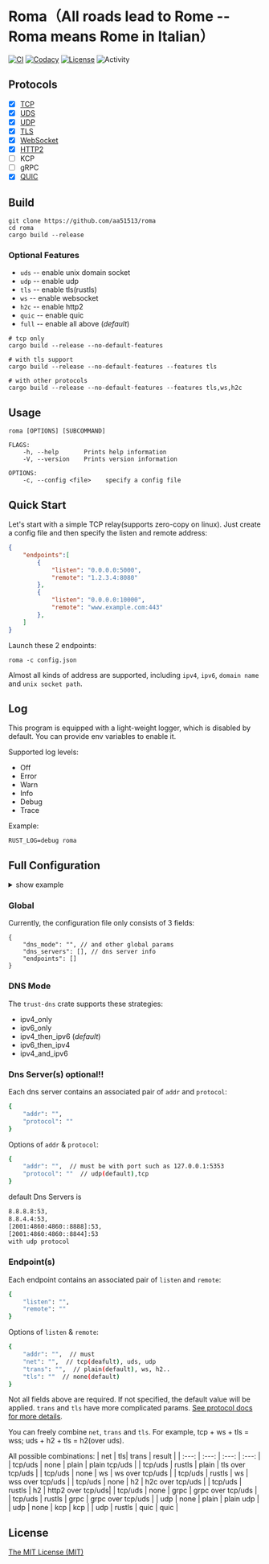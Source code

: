 # Roma（All roads lead to Rome  --Roma means Rome in Italian）

[![CI][ci-badge]][ci-url]
[![Codacy][codacy-badge]][codacy-url]
[![License][mit-badge]][mit-url]
![Activity][activity-img]

[ci-badge]: https://github.com/aa51513/roma/workflows/ci/badge.svg
[ci-url]: https://github.com/aa51513/roma/actions

[codacy-badge]: https://app.codacy.com/project/badge/Grade/908ed7e0dd5f4bec8984856931021165
[codacy-url]: https://www.codacy.com/gh/aa51513/roma/dashboard?utm_source=github.com&amp;utm_medium=referral&amp;utm_content=aa51513/roma&amp;utm_campaign=Badge_Grade

[mit-badge]: https://img.shields.io/badge/license-MIT-blue.svg
[mit-url]: https://github.com/aa51513/roma/blob/master/LICENSE

[activity-img]: https://img.shields.io/github/commit-activity/m/aa51513/roma?color=green&label=commit

## Protocols
- [x] [TCP][tcp-doc-url]
- [x] [UDS][uds-doc-url]
- [x] [UDP][udp-doc-url]
- [x] [TLS][tls-doc-url]
- [x] [WebSocket][ws-doc-url]
- [x] [HTTP2][h2-doc-url]
- [ ] KCP
- [ ] gRPC
- [x] [QUIC][quic-doc-url]

[doc-url]: https://github.com/aa51513/roma/tree/master/docs

[tcp-doc-url]: https://github.com/aa51513/roma/blob/master/docs/tcp.md

[uds-doc-url]: https://github.com/aa51513/roma/blob/master/docs/uds.md

[udp-doc-url]: https://github.com/aa51513/roma/blob/master/docs/udp.md

[tls-doc-url]: https://github.com/aa51513/roma/blob/master/docs/tls.md

[ws-doc-url]: https://github.com/aa51513/roma/blob/master/docs/ws.md

[h2-doc-url]: https://github.com/aa51513/roma/blob/master/docs/h2.md

[quic-doc-url]: https://github.com/aa51513/roma/blob/master/docs/quic.md

## Build
```shell
git clone https://github.com/aa51513/roma
cd roma
cargo build --release
```
### Optional Features
- `uds` -- enable unix domain socket
- `udp` -- enable udp
- `tls` -- enable tls(rustls)
- `ws` -- enable websocket
- `h2c` -- enable http2
- `quic` -- enable quic
- `full` -- enable all above (*default*)
```shell
# tcp only
cargo build --release --no-default-features

# with tls support
cargo build --release --no-default-features --features tls

# with other protocols
cargo build --release --no-default-features --features tls,ws,h2c
```
## Usage
```shell
roma [OPTIONS] [SUBCOMMAND]

FLAGS:
    -h, --help       Prints help information
    -V, --version    Prints version information

OPTIONS:
    -c, --config <file>    specify a config file
```

## Quick Start
Let's start with a simple TCP relay(supports zero-copy on linux). Just create a config file and then specify the listen and remote address:

```json
{
    "endpoints":[
        {
            "listen": "0.0.0.0:5000",
            "remote": "1.2.3.4:8080"
        },
        {
            "listen": "0.0.0.0:10000",
            "remote": "www.example.com:443"
        },
    ]
}
```

Launch these 2 endpoints:
```shell
roma -c config.json
```

Almost all kinds of address are supported, including `ipv4`, `ipv6`, `domain name` and `unix socket path`.

## Log
This program is equipped with a light-weight logger, which is disabled by default. You can provide env variables to enable it.

Supported log levels:
- Off
- Error
- Warn
- Info
- Debug
- Trace

Example:
```shell
RUST_LOG=debug roma
```

## Full Configuration
<details>
<summary>show example</summary>
<pre><code>
{
    "dns_mode": "ipv4_then_ipv6",
    "dns_servers": [{
            "addr": "8.8.8.8:53",
            "protocol": "tcp"
        }, {
            "addr": "114.114.114.114:53",
            "protocol": "udp"
        }
    ],
    "endpoints": [{
            "listen": {
                "addr": "0.0.0.0:5000",
                "net": "tcp",
                "trans": {
                    "proto": "ws",
                    "path": "/"
                },
                "tls": {
                    "cert": "client.pem",
                    "key": "client.key",
                    "versions": ["tlsv1.3", "tlsv1.2"],
                    "aplns": "http/1.1"
                }
            },
            "remote": {
                "addr": "www.baidu.com:443",
                "net": "tcp",
                "trans": {
                    "proto": "h2",
                    "path": "/",
                    "server_push": false
                },
                "tls": {
                    "roots": "firefox",
                    "versions": ["tlsv1.3", "tlsv1.2"],
                    "sni": "www.baidu.com",
                    "aplns": "h2",
                    "skip_verify": false,
                    "enable_sni": true
                }
            }
        }
    ]
}
</code></pre>
</details>

### Global
Currently, the configuration file only consists of 3 fields:
```shell
{
    "dns_mode": "", // and other global params
    "dns_servers": [], // dns server info
    "endpoints": []
}
```

### DNS Mode
The `trust-dns` crate supports these strategies:
- ipv4_only
- ipv6_only
- ipv4_then_ipv6 (*default*)
- ipv6_then_ipv4
- ipv4_and_ipv6

### Dns Server(s) optional!!
Each dns server contains an associated pair of `addr` and `protocol`:
```bash
{
    "addr": "",
    "protocol": ""
}
```
Options of `addr` & `protocol`:

```bash
{
    "addr": "",  // must be with port such as 127.0.0.1:5353
    "protocol": ""  // udp(default),tcp
}
```
default Dns Servers is 
```bash
8.8.8.8:53,
8.8.4.4:53,
[2001:4860:4860::8888]:53,
[2001:4860:4860::8844]:53
with udp protocol
```

### Endpoint(s)
Each endpoint contains an associated pair of `listen` and `remote`:
```bash
{
    "listen": "",
    "remote": ""
}
```

Options of `listen` & `remote`:

```bash
{
    "addr": "",  // must
    "net": "",  // tcp(deafult), uds, udp
    "trans": "",  // plain(default), ws, h2..
    "tls": ""  // none(default)
}
```
Not all fields above are required. If not specified, the default value will be applied. `trans` and `tls` have more complicated params. [See protocol docs for more details][doc-url].

You can freely combine `net`, `trans` and `tls`. For example, tcp + ws + tls = wss; uds + h2 + tls = h2(over uds).

All possible combinations:
| net | tls| trans | result |
| :---: | :---: | :---: | :---: |
| tcp/uds | none   | plain | plain tcp/uds      |
| tcp/uds | rustls | plain | tls over tcp/uds   |
| tcp/uds | none   | ws    | ws over tcp/uds    |
| tcp/uds | rustls | ws    | wss over tcp/uds   |
| tcp/uds | none   | h2    | h2c over tcp/uds   |
| tcp/uds | rustls | h2    | http2  over tcp/uds|
| tcp/uds | none   | grpc  | grpc over tcp/uds  |
| tcp/uds | rustls | grpc  | grpc over tcp/uds  |
| udp     | none   | plain | plain udp          |
| udp     | none   | kcp   | kcp                |
| udp     | rustls | quic  | quic               |


## License
[The MIT License (MIT)](https://github.com/aa51513/roma/blob/master/LICENSE)
